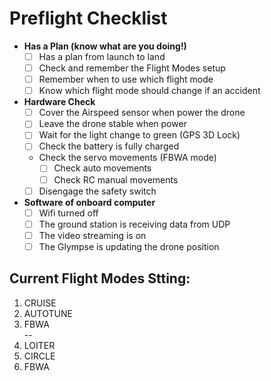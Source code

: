 # Preflight Checklist

- **Has a Plan (know what are you doing!)**
  - [ ] Has a plan from launch to land
  - [ ] Check and remember the Flight Modes setup
  - [ ] Remember when to use which flight mode
  - [ ] Know which flight mode should change if an accident

- **Hardware Check**
  - [ ] Cover the Airspeed sensor when power the drone
  - [ ] Leave the drone stable when power
  - [ ] Wait for the light change to green (GPS 3D Lock)
  - [ ] Check the battery is fully charged
  - Check the servo movements (FBWA mode)
    - [ ] Check auto movements
    - [ ] Check RC manual movements
  - [ ] Disengage the safety switch

- **Software of onboard computer**
  - [ ] Wifi turned off
  - [ ] The ground station is receiving data from UDP
  - [ ] The video streaming is on
  - [ ] The Glympse is updating the drone position

## Current Flight Modes Stting:
1. CRUISE 
2. AUTOTUNE
3. FBWA \
--
4. LOITER
5. CIRCLE
6. FBWA
